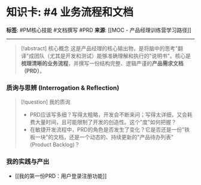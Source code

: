 # 知识卡: #4 业务流程和文档

**标签**: #PM核心技能 #文档撰写 #PRD
**来源**: [[MOC - 产品经理训练营学习路径]]

---

> [!abstract] 核心概念
> 这是产品经理的核心输出物，是将脑中的思考"翻译"成团队（尤其是开发和测试）能够准确理解和执行的"说明书"。核心是**梳理清晰的业务流程**，并撰写一份结构完整、逻辑严谨的**产品需求文档（PRD）**。

### 质询与思辨 (Interrogation & Reflection)
> [!question] 我的质询
> - PRD应该写多细？写得太粗略，开发会不断来问；写得太详细，又会耗费大量时间，且可能限制了开发的创造性。这个"度"如何把握？
> - 在敏捷开发流程中，PRD的角色是否发生了变化？它是否还是一份"铁板一块"的文档，还是一个动态的、持续更新的"产品待办列表"(Product Backlog)？

### 我的实践与产出
- [[我的第一份PRD：用户登录注册功能]]